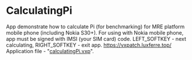 # CalculatingPi
App demonstrate how to calculate Pi (for benchmarking) for MRE platform mobile phone (including Nokia S30+).
For using with Nokia mobile phone, app must be signed with IMSI (your SIM card) code. LEFT_SOFTKEY - next calculating, RIGHT_SOFTKEY - exit app.
https://vxpatch.luxferre.top/
Application file - "[calculatingPi.vxp](https://github.com/RDZDX/calculatingPi/blob/main/calculatingPi.vxp?raw=true)".
